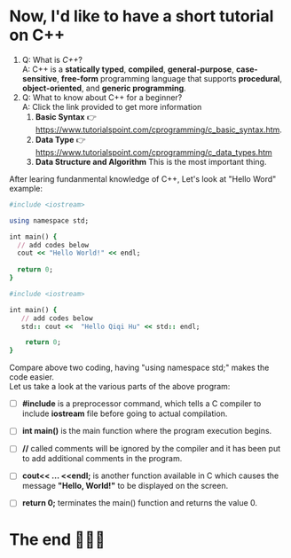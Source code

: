  # Now, I'd like to have a short tutorial on C++
 1. Q: What is _C++_? <br />
    A: C++ is a __statically typed__, __compiled__, __general-purpose__, __case-sensitive__, __free-form__ programming language 
    that supports **procedural**, **object-oriented**, and **generic programming**.   
 2. Q: What to know about C++ for a beginner? <br />
    A: Click the link provided to get more information
    1. **Basic Syntax** :point_right: https://www.tutorialspoint.com/cprogramming/c_basic_syntax.htm.
    2. **Data Type** :point_right: https://www.tutorialspoint.com/cprogramming/c_data_types.htm
    3. **Data Structure and Algorithm** This is the most important thing.
  
  After learing fundanmental knowledge of C++, Let's look at "Hello Word" example:
```ruby
#include <iostream>

using namespace std;

int main() {
  // add codes below
  cout << "Hello World!" << endl;
  
  return 0;
}
```
```ruby
#include <iostream>

int main() {
   // add codes below
   std:: cout <<  "Hello Qiqi Hu" << std:: endl; 

    return 0;
}
```
Compare above two coding, having "using namespace std;" makes the code easier.<br />
Let us take a look at the various parts of the above program:

- [ ]  **#include** <iostream> is a preprocessor command, which tells a C compiler to include **iostream** file before going to actual compilation.

- [ ]  **int main()** is the main function where the program execution begins.

- [ ] **//** called comments will be ignored by the compiler and it has been put to add additional comments in the program. 

- [ ] **cout<< ... <<endl;** is another function available in C which causes the message **"Hello, World!"** to be displayed on the screen.

- [ ]  **return 0;** terminates the main() function and returns the value 0.
  
# The end 👋👋👋

